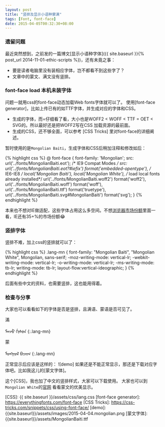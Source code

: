 ```yaml
---
layout: post
title: "竖排及显示小语种蒙满"
tags: [Font, font-face]
date: 2015-04-05T00:32:30+08:00
---
```


### 遗留问题

最近突然想到，之前发的一篇博文[显示小语种字体]({{ site.baseurl }}{% post_url 2014-11-01-ethic-scripts %})，还有未竟之事：

* 要是读者电脑里没有装相应字体，岂不都看不到这些字了？
* 文章中的蒙文、满文没有竖排。


### font-face load 本机未装字体

问题一就用css的font-face动态加载Web fonts字体就可以了。 使用[font-face generator]，比如上传已有的如TTF字体，并生成对应的字体和CSS。

- 生成的字体，而=仔细看了看，大小也是WOFF2 < WOFF < TTF = OET < SVG的。所以最好还是把WOFF2写在CSS 加载资源的最前面。
- 生成的CSS，还不够全面，可以参考 [CSS Tricks] 里对font-face的详细阐述。

暂时使用的是`Mongolian Baiti`，生成字体和CSS后稍加注释和修改如后：

{% highlight css %}
@ font-face {
font-family: 'Mongolian';
    src: url('../fonts/MongolianBaiti.eot');  /* IE9 Compat Modes */
    src: url('../fonts/MongolianBaiti.eot?#iefix') format('embedded-opentype'), /* IE6-IE8 */
         local('Mongolian Baiti'), local('Mongolian White'), 
         /* load local fonts already installed*/
         url('../fonts/MongolianBaiti.woff2') format('woff2'),
         url('../fonts/MongolianBaiti.woff') format('woff'),
         url('../fonts/MongolianBaiti.ttf') format('truetype'),
         url('../fonts/MongolianBaiti.svg#MongolianBaiti') format('svg');
}
{% endhighlight %}


本来也不想对IE做适配，这些字体占用这么多空间。不想[浏览器市场份额]里面一看，IE还有35+%的市场份额😂 

### 竖排字体

竖排不难，加上css的竖排就可以了：

{% highlight css %}
.lang-mn {
  font-family: "Mongolian Baiti", "Mongolian White", Mongolian, sans-serif;
  -moz-writing-mode: vertical-lr;
  -webkit-writing-mode: vertical-lr;
  -o-writing-mode: vertical-lr;
  -ms-writing-mode: tb-lr;
  writing-mode: tb-lr;
  layout-flow:vertical-ideographic;
}
{% endhighlight %}

后面有些中文的资料，也需要竖排，这也能用得着。

### 检查与分享

大家也可以看看如下的字体是否是竖排，且满语、蒙语是否可见了。

滿

ᠮᠠᠨᠵᡠ ᡤᡳᠰᡠᠨ 
{:.lang-mn}

蒙

ᠮᠣᠩᠭᠣᠯ ᠪᠢᠴᠢᠭ᠌
{:.lang-mn}

正常显示后应该是这样的： ![demo]
如果还是不能正常显示，那还是下载对应字体吧。比如我这儿的[蒙文字体]。

这个[CSS]，我也加了中文的竖排样式，大家可以下载使用。
大家也可以到`Mongolian White`的[官网](http://www.mongolfont.com/cn/font/mnglwhiteotf.html) 看看蒙文的优美显示。


[浏览器市场份额]: http://tongji.baidu.com/data/browser
[CSS]: {{ site.baseurl }}/assets/css/lang.css
[font-face generator]: https://everythingfonts.com/font-face
[CSS Tricks]: https://css-tricks.com/snippets/css/using-font-face/
[demo]: {{site.baseurl}}/assets/images/2015-04-04.mongolian.png
[蒙文字体]: {{site.baseurl}}/assets/MongolianBaiti.ttf
